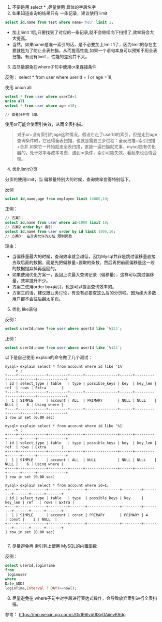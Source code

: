
1. 不要是用 select * ,尽量使用 具体的字段名字
2. 如果知道查询的结果只有 一条记录，建议使用 limit

```sql
select id,name from test where name='hou' limit 1;
```

- 加上limit 1后,只要找到了对应的一条记录,就不会继续向下扫描了,效率将会大大提高。
- 当然，如果name是唯一索引的话，是不必要加上limit 1了，因为limit的存在主要就是为了防止全表扫描，从而提高性能,如果一个语句本身可以预知不用全表扫描，有没有limit ，性能的差别并不大。

3. 应尽量避免在where子句中使用or来连接条件

反例： select * from user where userId = 1 or age =18;

使用 union all
```sql
select * from user where userId=1
union all
select * from user where age =18;

// 或者分开写 SQL

```
使用or可能会使索引失效，从而全表扫描。

> 对于or+没有索引的age这种情况，假设它走了userId的索引，但是走到age查询条件时，它还得全表扫描，也就是需要三步过程：全表扫描+索引扫描+合并 如果它一开始就走全表扫描，直接一遍扫描就完事。mysql是有优化器的，处于效率与成本考虑，遇到or条件，索引可能失效，看起来也合情合理。

4. 优化limit分页

分页的使用limit，当 偏移量特别大的时候，查询效率变得特别低下。

反例
```sql
select id,name,age from employee limit 10000,10;
```

正例：
```sql
// 方案1：
select id,name from user where id>1000 limit 10;
// 方案2 order by+ 索引
select id,name from user order by id limit 1000,10;
// 方案3： 在业务允许的方位 限制页数
```
理由：

- 当偏移量最大的时候，查询效率就会越低，因为Mysql并非是跳过偏移量直接去取后面的数据，而是先把偏移量+要取的条数，然后再把前面偏移量这一段的数据抛弃掉再返回的。
- 如果使用优化方案一，返回上次最大查询记录（偏移量），这样可以跳过偏移量，效率提升不少。
- 方案二使用order by+索引，也是可以提高查询效率的。
- 方案三的话，建议跟业务讨论，有没有必要查这么后的分页啦。因为绝大多数用户都不会往后翻太多页。

5. 优化 like语句

反例：

```sql
select userId,name from user where userId like `%123`;
```

正例：
```sql
select userId,name from user where userId like `%123`;
```

以下是自己使用 explain的命令做了几个测试：

```
mysql> explain select * from account where id like '1%'
    -> ;
+----+-------------+---------+------+---------------+------+---------+------+------+-------------+
| id | select_type | table   | type | possible_keys | key  | key_len | ref  | rows | Extra       |
+----+-------------+---------+------+---------------+------+---------+------+------+-------------+
|  1 | SIMPLE      | account | ALL  | PRIMARY       | NULL | NULL    | NULL |    6 | Using where |
+----+-------------+---------+------+---------------+------+---------+------+------+-------------+
1 row in set (0.00 sec)

mysql> explain select * from account where id like '%1'
    -> ;
+----+-------------+---------+------+---------------+------+---------+------+------+-------------+
| id | select_type | table   | type | possible_keys | key  | key_len | ref  | rows | Extra       |
+----+-------------+---------+------+---------------+------+---------+------+------+-------------+
|  1 | SIMPLE      | account | ALL  | NULL          | NULL | NULL    | NULL |    6 | Using where |
+----+-------------+---------+------+---------------+------+---------+------+------+-------------+
1 row in set (0.00 sec)

mysql> explain select * from account where id=1;
+----+-------------+---------+-------+---------------+---------+---------+-------+------+-------+
| id | select_type | table   | type  | possible_keys | key     | key_len | ref   | rows | Extra |
+----+-------------+---------+-------+---------------+---------+---------+-------+------+-------+
|  1 | SIMPLE      | account | const | PRIMARY       | PRIMARY | 4       | const |    1 | NULL  |
+----+-------------+---------+-------+---------------+---------+---------+-------+------+-------+
1 row in set (0.00 sec)


```

7. 尽量避免再 索引列上使用 MySQL的内置函数

反例：

```sql
select userId,loginTime 
from
 loginuser 
where
Date_ADD(
loginTime,Interval 7 DAY)>=now();
```

8. 尽量避免在 where子句中对字段进行表达式操作，会导致放弃索引进行全表扫描。



参考： https://mp.weixin.qq.com/s/Gid96Ivb0I3yGAiieyKRdg